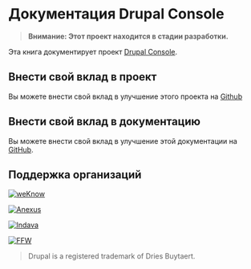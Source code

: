 # Документация Drupal Console

> **Внимание: Этот проект находится в стадии разработки.**

Эта книга документирует проект [Drupal Console](http://drupalconsole.com/).

## Внести свой вклад в проект

Вы можете внести свой вклад в улучшение этого проекта на [Github](https://github.com/hechoendrupal/DrupalConsole)

## Внести свой вклад в документацию

Вы можете внести свой вклад в улучшение этой документации на [GitHub](https://github.com/hechoendrupal/drupal-console-book).

## Поддержка организаций
[![weKnow](https://www.drupal.org/files/weKnow-logo_5.png)](https://weknowinc.com)

[![Anexus](https://www.drupal.org/files/anexus-logo.png)](http://www.anexusit.com/)

[![Indava](https://www.drupal.org/files/indava-logo.png)](http://www.indava.com/)

[![FFW](https://www.drupal.org/files/ffw-logo.png)](https://ffwagency.com)

> Drupal is a registered trademark of Dries Buytaert.
